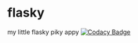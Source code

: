 # flasky
my little flasky piky appy
[![Codacy Badge](https://app.codacy.com/project/badge/Grade/a2b51d3684cf419ea5624b5e176876db)](https://www.codacy.com/manual/slowriding/flasky?utm_source=github.com&amp;utm_medium=referral&amp;utm_content=slowriding/flasky&amp;utm_campaign=Badge_Grade)

